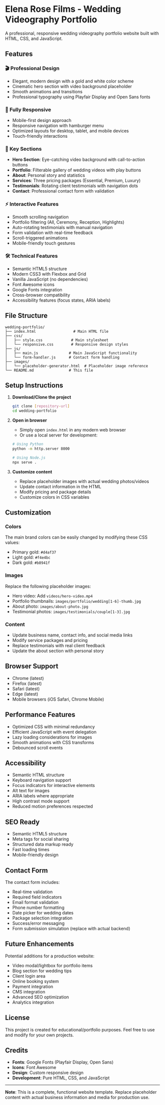 # Elena Rose Films - Wedding Videography Portfolio

A professional, responsive wedding videography portfolio website built with HTML, CSS, and JavaScript.

## Features

### 🎬 Professional Design
- Elegant, modern design with a gold and white color scheme
- Cinematic hero section with video background placeholder
- Smooth animations and transitions
- Professional typography using Playfair Display and Open Sans fonts

### 📱 Fully Responsive
- Mobile-first design approach
- Responsive navigation with hamburger menu
- Optimized layouts for desktop, tablet, and mobile devices
- Touch-friendly interactions

### 🎯 Key Sections
- **Hero Section**: Eye-catching video background with call-to-action buttons
- **Portfolio**: Filterable gallery of wedding videos with play buttons
- **About**: Personal story and statistics
- **Services**: Three pricing packages (Essential, Premium, Luxury)
- **Testimonials**: Rotating client testimonials with navigation dots
- **Contact**: Professional contact form with validation

### ⚡ Interactive Features
- Smooth scrolling navigation
- Portfolio filtering (All, Ceremony, Reception, Highlights)
- Auto-rotating testimonials with manual navigation
- Form validation with real-time feedback
- Scroll-triggered animations
- Mobile-friendly touch gestures

### 🛠 Technical Features
- Semantic HTML5 structure
- Modern CSS3 with Flexbox and Grid
- Vanilla JavaScript (no dependencies)
- Font Awesome icons
- Google Fonts integration
- Cross-browser compatibility
- Accessibility features (focus states, ARIA labels)

## File Structure

```
wedding-portfolio/
├── index.html                 # Main HTML file
├── css/
│   ├── style.css             # Main stylesheet
│   └── responsive.css        # Responsive design styles
├── js/
│   ├── main.js              # Main JavaScript functionality
│   └── form-handler.js      # Contact form handling
├── images/
│   └── placeholder-generator.html  # Placeholder image reference
└── README.md                # This file
```

## Setup Instructions

1. **Download/Clone the project**
   ```bash
   git clone [repository-url]
   cd wedding-portfolio
   ```

2. **Open in browser**
   - Simply open `index.html` in any modern web browser
   - Or use a local server for development:
   ```bash
   # Using Python
   python -m http.server 8000
   
   # Using Node.js
   npx serve .
   ```

3. **Customize content**
   - Replace placeholder images with actual wedding photos/videos
   - Update contact information in the HTML
   - Modify pricing and package details
   - Customize colors in CSS variables

## Customization

### Colors
The main brand colors can be easily changed by modifying these CSS values:
- Primary gold: `#d4af37`
- Light gold: `#f4e4bc`
- Dark gold: `#b8941f`

### Images
Replace the following placeholder images:
- Hero video: Add `videos/hero-video.mp4`
- Portfolio thumbnails: `images/portfolio/wedding[1-6]-thumb.jpg`
- About photo: `images/about-photo.jpg`
- Testimonial photos: `images/testimonials/couple[1-3].jpg`

### Content
- Update business name, contact info, and social media links
- Modify service packages and pricing
- Replace testimonials with real client feedback
- Update the about section with personal story

## Browser Support

- Chrome (latest)
- Firefox (latest)
- Safari (latest)
- Edge (latest)
- Mobile browsers (iOS Safari, Chrome Mobile)

## Performance Features

- Optimized CSS with minimal redundancy
- Efficient JavaScript with event delegation
- Lazy loading considerations for images
- Smooth animations with CSS transforms
- Debounced scroll events

## Accessibility

- Semantic HTML structure
- Keyboard navigation support
- Focus indicators for interactive elements
- Alt text for images
- ARIA labels where appropriate
- High contrast mode support
- Reduced motion preferences respected

## SEO Ready

- Semantic HTML5 structure
- Meta tags for social sharing
- Structured data markup ready
- Fast loading times
- Mobile-friendly design

## Contact Form

The contact form includes:
- Real-time validation
- Required field indicators
- Email format validation
- Phone number formatting
- Date picker for wedding dates
- Package selection integration
- Success/error messaging
- Form submission simulation (replace with actual backend)

## Future Enhancements

Potential additions for a production website:
- Video modal/lightbox for portfolio items
- Blog section for wedding tips
- Client login area
- Online booking system
- Payment integration
- CMS integration
- Advanced SEO optimization
- Analytics integration

## License

This project is created for educational/portfolio purposes. Feel free to use and modify for your own projects.

## Credits

- **Fonts**: Google Fonts (Playfair Display, Open Sans)
- **Icons**: Font Awesome
- **Design**: Custom responsive design
- **Development**: Pure HTML, CSS, and JavaScript

---

**Note**: This is a complete, functional website template. Replace placeholder content with actual business information and media for production use.
